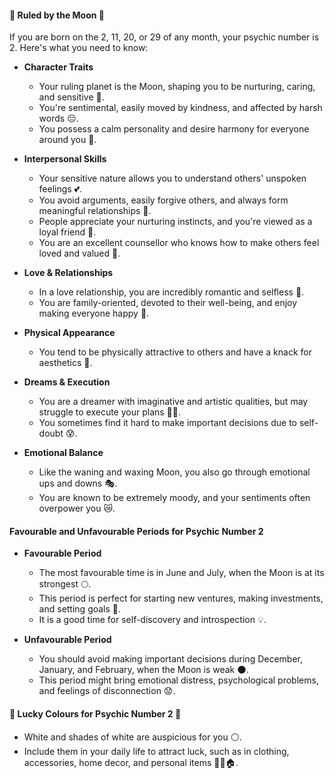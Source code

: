 #### 🌙 Ruled by the Moon 🌙
If you are born on the 2, 11, 20, or 29 of any month, your psychic number is 2. Here's what you need to know:

- **Character Traits**
    - Your ruling planet is the Moon, shaping you to be nurturing, caring, and sensitive 🤗.
    - You're sentimental, easily moved by kindness, and affected by harsh words 😔.
    - You possess a calm personality and desire harmony for everyone around you 💫.

- **Interpersonal Skills**
    - Your sensitive nature allows you to understand others' unspoken feelings 💕.
    - You avoid arguments, easily forgive others, and always form meaningful relationships 👫.
    - People appreciate your nurturing instincts, and you're viewed as a loyal friend 👭.
    - You are an excellent counsellor who knows how to make others feel loved and valued 💟.

- **Love & Relationships**
    - In a love relationship, you are incredibly romantic and selfless 🥰.
    - You are family-oriented, devoted to their well-being, and enjoy making everyone happy 🏡.

- **Physical Appearance**
    - You tend to be physically attractive to others and have a knack for aesthetics 👗.

- **Dreams & Execution**
    - You are a dreamer with imaginative and artistic qualities, but may struggle to execute your plans 🎨💭.
    - You sometimes find it hard to make important decisions due to self-doubt 😰.

- **Emotional Balance**
    - Like the waning and waxing Moon, you also go through emotional ups and downs 🎭.
    - You are known to be extremely moody, and your sentiments often overpower you 😿.

#### Favourable and Unfavourable Periods for Psychic Number 2

- **Favourable Period**
    - The most favourable time is in June and July, when the Moon is at its strongest 🌕.
    - This period is perfect for starting new ventures, making investments, and setting goals 🚀.
    - It is a good time for self-discovery and introspection 💡.

- **Unfavourable Period**
    - You should avoid making important decisions during December, January, and February, when the Moon is weak 🌑.
    - This period might bring emotional distress, psychological problems, and feelings of disconnection 😟.

#### 🌈 Lucky Colours for Psychic Number 2 🌈

- White and shades of white are auspicious for you ⚪.
- Include them in your daily life to attract luck, such as in clothing, accessories, home decor, and personal items 🧥👜🏠.